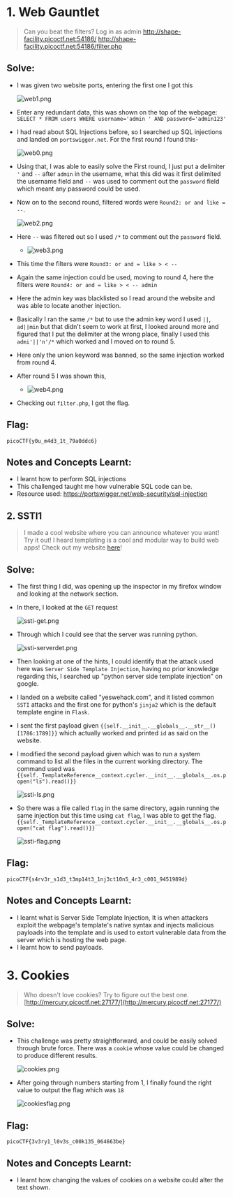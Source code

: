 # 1. Web Gauntlet
>Can you beat the filters? Log in as admin http://shape-facility.picoctf.net:54186/ http://shape-facility.picoctf.net:54186/filter.php

## Solve:
- I was given two website ports, entering the first one I got this
	
	![web1.png](images/web1.png)
- Enter any redundant data, this was shown on the top of the webpage: `SELECT * FROM users WHERE username='admin ' AND password='admin123'`
- I had read about SQL Injections before, so I searched up SQL injections and landed on `portswigger.net`. For the first round I found this-
	
	![web0.png](images/web0.png)
- Using that, I was able to easily solve the First round, I just put a delimiter `'` and `--` after `admin` in the username, what this did was it first delimited the username field and `--` was used to comment out the `password` field which meant any password could be used.
- Now on to the second round, filtered words were `Round2: or and like = --`.
	
	![web2.png](images/web2.png)
- Here `--` was filtered out so I used `/*` to comment out the `password` field.
	
	- ![web3.png](images/web3.png)
-  This time the filters were `Round3: or and = like > < --`
- Again the same injection could be used, moving to round 4, here the filters were `Round4: or and = like > < -- admin`
- Here the admin key was blacklisted so I read around the website and was able to locate another injection.
- Basically I ran the same `/*` but to use the admin key word I used `||`, `ad||min` but that didn't seem to work at first, I looked around more and figured that I put the delimiter at the wrong place, finally I used this `admi'||'n'/*` which worked and I moved on to round 5.
- Here only the union keyword was banned, so the same injection worked from round 4.
- After round 5 I was shown this,
	
	- ![web4.png](images/web4.png)
- Checking out `filter.php`, I got the flag.

## Flag:
```
picoCTF{y0u_m4d3_1t_79a0ddc6}
```

## Notes and Concepts Learnt:
- I learnt how to perform SQL injections
- This challenged taught me how vulnerable SQL code can be.
- Resource used: https://portswigger.net/web-security/sql-injection


## 2. SSTI1

>I made a cool website where you can announce whatever you want! Try it out! I heard templating is a cool and modular way to build web apps! Check out my website [here](http://rescued-float.picoctf.net:60292/)!

## Solve:
- The first thing I did, was opening up the inspector in my firefox window and looking at the network section. 
- In there, I looked at the `GET` request
	
	![ssti-get.png](images/ssti-get.png)
-  Through which I could see that the server was running python.
	
	![ssti-serverdet.png](images/ssti-serverdet.png)
- Then looking at one of the hints, I could identify that the attack used here was `Server Side Template Injection`, having no prior knowledge regarding this, I searched up "python server side template injection" on google.
- I landed on a website called "yeswehack.com", and it listed common `SSTI` attacks and the first one for python's `jinja2` which is the default template engine in `Flask`. 
- I sent the first payload given `{{self.__init__.__globals__.__str__()[1786:1789]}}` which actually worked and printed `id` as said on the website.
- I modified the second payload given which was to run a system command to list all the files in the current working directory. The command used was `{{self._TemplateReference__context.cycler.__init__.__globals__.os.popen("ls").read()}}`
  
	![ssti-ls.png](images/ssti-ls.png)
- So there was a file called `flag` in the same directory, again running the same injection but this time using `cat flag`, I was able to get the flag. `{{self._TemplateReference__context.cycler.__init__.__globals__.os.popen("cat flag").read()}}`
	
	![ssti-flag.png](images/ssti-flag.png)

## Flag:
```
picoCTF{s4rv3r_s1d3_t3mp14t3_1nj3ct10n5_4r3_c001_9451989d}
```
## Notes and Concepts Learnt:
- I learnt what is Server Side Template Injection, It is when attackers exploit the webpage's template's native syntax and injects malicious payloads into the template and is used to extort vulnerable data from the server which is hosting the web page.
- I learnt how to send payloads.

# 3. Cookies
>Who doesn't love cookies? Try to figure out the best one. [http://mercury.picoctf.net:27177/](http://mercury.picoctf.net:27177/)

## Solve:
- This challenge was pretty straightforward, and could be easily solved through brute force. There was a `cookie` whose value could be changed to produce different results.
  
	![cookies.png](images/cookies.png)
- After going through numbers starting from 1, I finally found the right value to output the flag which was `18`
  
	![cookiesflag.png](images/cookiesflag.png)

## Flag:
```
picoCTF{3v3ry1_l0v3s_c00k135_064663be}
```

## Notes and Concepts Learnt:
- I learnt how changing the values of cookies on a website could alter the text shown.
